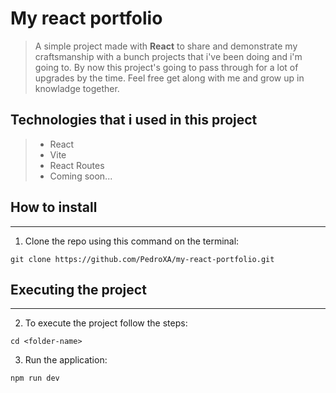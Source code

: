 # My react portfolio

> A simple project made with **React** to share and demonstrate my craftsmanship with a bunch projects that i've been doing and i'm going to. By now this project's going to pass through for a lot of upgrades by the time. Feel free get along with me and grow up in knowladge together.

## Technologies that i used in this project

> - React
> - Vite
> - React Routes
> - Coming soon...

## How to install

---

1. Clone the repo using this command on the terminal:

```
git clone https://github.com/PedroXA/my-react-portfolio.git
```

## Executing the project

---
2. To execute the project follow the steps:

```
cd <folder-name>
```

3. Run the application:

```
npm run dev
```
